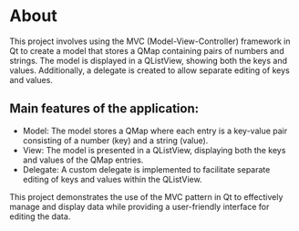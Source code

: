 # About

This project involves using the MVC (Model-View-Controller) framework in Qt to create a model that stores a QMap containing pairs of numbers and strings. The model is displayed in a QListView, showing both the keys and values. Additionally, a delegate is created to allow separate editing of keys and values.

## Main features of the application:

- Model: The model stores a QMap where each entry is a key-value pair consisting of a number (key) and a string (value).
- View: The model is presented in a QListView, displaying both the keys and values of the QMap entries.
- Delegate: A custom delegate is implemented to facilitate separate editing of keys and values within the QListView.

This project demonstrates the use of the MVC pattern in Qt to effectively manage and display data while providing a user-friendly interface for editing the data.
